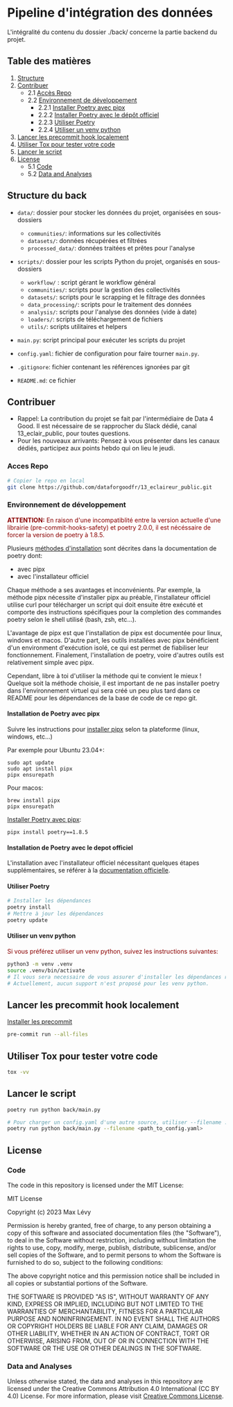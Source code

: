 # Pipeline d'intégration des données

L'intégralité du contenu du dossier ./back/ concerne la partie backend du projet.



## Table des matières

1. [Structure](#structure-du-back)
2. [Contribuer](#contribuer)
    - 2.1 [Accès Repo](#acces-repo)
    - 2.2 [Environnement de développement](#environnement-de-développement)
        - 2.2.1 [Installer Poetry avec pipx](#installation-de-poetry-avec-pipx)
        - 2.2.2 [Installer Poetry avec le dépôt officiel](#installation-de-poetry-avec-le-depot-officiel)
        - 2.2.3 [Utiliser Poetry](#utiliser-poetry)
        - 2.2.4 [Utiliser un venv python](#utiliser-un-venv-python)
3. [Lancer les precommit hook localement](#lancer-les-precommit-hook-localement)
4. [Utiliser Tox pour tester votre code](#utiliser-tox-pour-test-votre-code)
5. [Lancer le script](#lancer-le-script)
6. [License](#license)
    - 5.1 [Code](#code)
    - 5.2 [Data and Analyses](#data-and-analyses)





## Structure du back

- `data/`: dossier pour stocker les données du projet, organisées en sous-dossiers

    - `communities/`: informations sur les collectivités
    - `datasets/`: données récupérées et filtrées
    - `processed_data/`: données traitées et prêtes pour l'analyse
- `scripts/`: dossier pour les scripts Python du projet, organisés en sous-dossiers
    - `workflow/` : script gérant le workflow général
    - `communities/`: scripts pour la gestion des collectivités
    - `datasets/`: scripts pour le scrapping et le filtrage des données
    - `data_processing/`: scripts pour le traitement des données
    - `analysis/`: scripts pour l'analyse des données (vide à date)
    - `loaders/`: scripts de téléchargement de fichiers
    - `utils/`: scripts utilitaires et helpers
- `main.py`: script principal pour exécuter les scripts du projet
- `config.yaml`: fichier de configuration pour faire tourner `main.py`.
 - `.gitignore`: fichier contenant les références ignorées par git
- `README.md`: ce fichier



## Contribuer

- Rappel: La contribution du projet se fait par l'intermédiaire de Data 4 Good. Il est nécessaire de se rapprocher du Slack dédié, canal 13_eclair_public, pour toutes questions.
- Pour les nouveaux arrivants: Pensez à vous présenter dans les canaux dédiés, participez aux points hebdo qui on lieu le jeudi.


### Acces Repo


``` bash
# Copier le repo en local
git clone https://github.com/dataforgoodfr/13_eclaireur_public.git
```


### Environnement de développement


<span style="color: darkred;"> **ATTENTION:** En raison d'une incompatiblité entre la version actuelle d'une librairie (pre-commit-hooks-safety) et poetry 2.0.0, il est nécéssaire de forcer la version de poetry à 1.8.5.</span>



Plusieurs [méthodes d'installation](https://python-poetry.org/docs/#installation) sont décrites dans la documentation de poetry dont:

- avec pipx
- avec l'installateur officiel

Chaque méthode a ses avantages et inconvénients. Par exemple, la méthode pipx nécessite d'installer pipx au préable, l'installateur officiel utilise curl pour télécharger un script qui doit ensuite être exécuté et comporte des instructions spécifiques pour la completion des commandes poetry selon le shell utilisé (bash, zsh, etc...).

L'avantage de pipx est que l'installation de pipx est documentée pour linux, windows et macos. D'autre part, les outils installées avec pipx bénéficient d'un environment d'exécution isolé, ce qui est permet de fiabiliser leur fonctionnement. Finalement, l'installation de poetry, voire d'autres outils est relativement simple avec pipx.

Cependant, libre à toi d'utiliser la méthode qui te convient le mieux ! Quelque soit la méthode choisie, il est important de ne pas installer poetry dans l'environnement virtuel qui sera créé un peu plus tard dans ce README pour les dépendances de la base de code de ce repo git.

#### Installation de Poetry avec pipx

Suivre les instructions pour [installer pipx](https://pipx.pypa.io/stable/#install-pipx) selon ta plateforme (linux, windows, etc...)

Par exemple pour Ubuntu 23.04+:

    sudo apt update
    sudo apt install pipx
    pipx ensurepath

Pour macos:

    brew install pipx
    pipx ensurepath

[Installer Poetry avec pipx](https://python-poetry.org/docs/#installing-with-pipx):

    pipx install poetry==1.8.5



#### Installation de Poetry avec le depot officiel

L'installation avec l'installateur officiel nécessitant quelques étapes supplémentaires,
se référer à la [documentation officielle](https://python-poetry.org/docs/#installing-with-the-official-installer).


#### Utiliser Poetry

``` bash
# Installer les dépendances
poetry install
# Mettre à jour les dépendances
poetry update
```


#### Utiliser un venv python

<span style="color: darkred;">Si vous préférez utiliser un venv python, suivez les instructions suivantes:</span>

``` bash
python3 -m venv .venv
source .venv/bin/activate
# Il vous sera necessaire de vous assurer d'installer les dépendances requises, poetry ne générant pas de requirements.txt par défaut.
# Actuellement, aucun support n'est proposé pour les venv python.
```



## Lancer les precommit hook localement

[Installer les precommit](https://pre-commit.com/)
``` bash
pre-commit run --all-files
```


## Utiliser Tox pour tester votre code
``` bash
tox -vv
```


## Lancer le script
``` bash
poetry run python back/main.py

# Pour charger un config.yaml d'une autre source, utiliser --filename :
poetry run python back/main.py --filename <path_to_config.yaml>
```


## License

### Code

The code in this repository is licensed under the MIT License:

MIT License

Copyright (c) 2023 Max Lévy

Permission is hereby granted, free of charge, to any person obtaining a copy of this software and associated documentation files (the "Software"), to deal in the Software without restriction, including without limitation the rights to use, copy, modify, merge, publish, distribute, sublicense, and/or sell copies of the Software, and to permit persons to whom the Software is furnished to do so, subject to the following conditions:

The above copyright notice and this permission notice shall be included in all copies or substantial portions of the Software.

THE SOFTWARE IS PROVIDED "AS IS", WITHOUT WARRANTY OF ANY KIND, EXPRESS OR IMPLIED, INCLUDING BUT NOT LIMITED TO THE WARRANTIES OF MERCHANTABILITY, FITNESS FOR A PARTICULAR PURPOSE AND NONINFRINGEMENT. IN NO EVENT SHALL THE AUTHORS OR COPYRIGHT HOLDERS BE LIABLE FOR ANY CLAIM, DAMAGES OR OTHER LIABILITY, WHETHER IN AN ACTION OF CONTRACT, TORT OR OTHERWISE, ARISING FROM, OUT OF OR IN CONNECTION WITH THE SOFTWARE OR THE USE OR OTHER DEALINGS IN THE SOFTWARE.

### Data and Analyses

Unless otherwise stated, the data and analyses in this repository are licensed under the Creative Commons Attribution 4.0 International (CC BY 4.0) License. For more information, please visit [Creative Commons License](https://creativecommons.org/licenses/by/4.0/).
